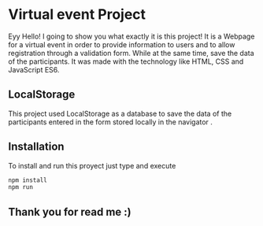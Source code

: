 # Virtual event Project
Eyy Hello! I going to show you what exactly it is this project!
It is a Webpage for a virtual event in order to provide information to users and to allow registration through a validation form. While at the same time, save the data of the participants. It was made with the technology like HTML, CSS and JavaScript ES6.

## LocalStorage
This project used LocalStorage as a database to save the data of the participants entered in the form stored locally in the navigator .

## Installation
To install and run this proyect just type and execute
```bash
npm install
npm run
```

## Thank you for read me :)
